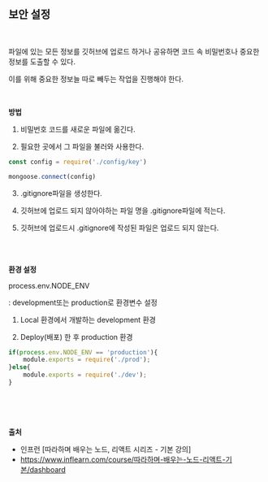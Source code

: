 ## 보안 설정

<br>

파일에 있는 모든 정보를 깃허브에 업로드 하거나 공유하면 코드 속 비밀번호나 중요한 정보를 도출할 수 있다.

이를 위해 중요한 정보늘 따로 빼두는 작업을 진행해야 한다.

<br>

__방법__

1. 비밀번호 코드를 새로운 파일에 옮긴다.

2. 필요한 곳에서 그 파일을 불러와 사용한다.

```js
const config = require('./config/key')

mongoose.connect(config)
```

3. .gitignore파일을 생성한다.

4. 깃허브에 업로드 되지 않아야하는 파일 명을 .gitignore파일에 적는다.

5. 깃허브에 업로드시 .gitignore에 작성된 파일은 업로드 되지 않는다.

<br>
<br>

__환경 설정__

process.env.NODE_ENV

: development또는  production로 환경변수 설정 


1) Local 환경에서 개발하는  development 환경

2) Deploy(배포) 한 후 production 환경

```js
if(process.env.NODE_ENV == 'production'){
    module.exports = require('./prod');
}else{
    module.exports = require('./dev');
}
```

<br>
<br>
<br>

__출처__

* 인프런 [따라하며 배우는 노드, 리액트 시리즈 - 기본 강의]
* https://www.inflearn.com/course/따라하며-배우는-노드-리액트-기본/dashboard

